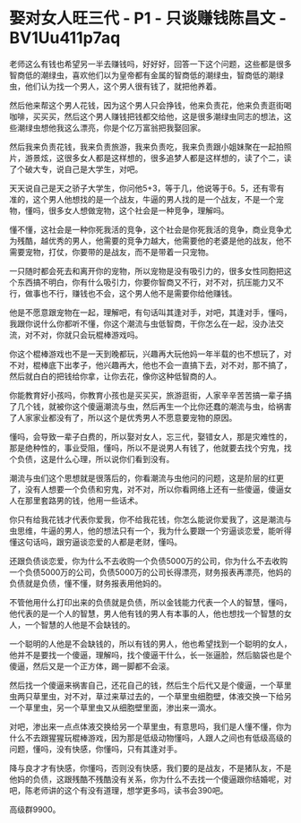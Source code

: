 # 娶对女人旺三代 - P1 - 只谈赚钱陈昌文 - BV1Uu411p7aq

老师这么有钱也希望另一半去赚钱吗，好好好，回答一下这个问题，这些都是很多智商低的潮绿虫，喜欢他们以为皇帝都有金属的智商低的潮绿虫，智商低的潮绿虫，他们认为找一个男人，这个男人很有钱了，就把他养着。

然后他来帮这个男人花钱，因为这个男人只会挣钱，他来负责花，他来负责逛街喝咖啡，买买买，然后这个男人赚钱把钱都交给他，这是很多潮绿虫同志的想法，这些潮绿虫想他我这么漂亮，你是个亿万富翁把我娶回家。

然后我来负责花钱，我来负责旅游，我来负责吃，我来负责跟小姐妹聚在一起拍照片，游景炫，这很多女人都是这样想的，很多追梦人都是这样想的，读了个二，读了个破大专，说自己是大学生，对吧。

天天说自己是天之骄子大学生，你问他5+3，等于几，他说等于6。5，还有零有准的，这个男人他想找的是一个战友，牛逼的男人找的是一个战友，不是一个宠物，懂吗，很多女人想做宠物，这个社会是一种竞争，理解吗。

懂不懂，这社会是一种你死我活的竞争，这个社会是你死我活的竞争，商业竞争尤为残酷，越优秀的男人，他需要的竞争力越大，他需要他的老婆是他的战友，他不需要宠物，打仗，你要带的是战友，而不是带着一只宠物。

一只随时都会死去和离开你的宠物，所以宠物是没有吸引力的，很多女性同胞把这个东西搞不明白，你有什么吸引力，你要你智商又不行，对不对，抗压能力又不行，做事也不行，赚钱也不会，这个男人他不是需要你给他赚钱。

他是不愿意跟宠物在一起，理解吧，有句话叫其逢对手，对吧，其逢对手，懂吗，我跟你说什么你都听不懂，你这个潮流与虫低智商，干你怎么在一起，没办法交流，对不对，你就只会玩棍棒游戏吗。

你这个棍棒游戏也不是一天到晚都玩，兴趣再大玩他妈一年半载的也不想玩了，对不对，棍棒底下出孝子，他兴趣再大，他也不会一直搞下去，对不对，那不搞了，然后就白白的把钱给你拿，让你去花，像你这种低智商的人。

你能教育好小孩吗，你教育小孩也是买买买，旅游逛街，人家辛辛苦苦搞一辈子搞了几个钱，就被你这个傻逼潮流与虫，然后再生一个比你还蠢的潮流与虫，给祸害了人家家业都没有了，所以这个是优秀男人不愿意要宠物的原因。

懂吗，会导致一辈子白费的，所以娶对女人，忘三代，娶错女人，那是灾难性的，那是绝种性的，事业受阻，懂吗，所以不是说男人有钱了，他就要去找个穷鬼，找个负债，这是什么心理，所以说你们看到没有。

潮流与虫们这个思想就是很落后的，你看潮流与虫他问的问题，这是阶层的红更了，没有人想要一个负债和穷鬼，对不对，所以你看网络上还有一些傻逼，傻逼女人在那里套路男的钱，他用一些话术。

你只有给我花钱才代表你爱我，你不给我花钱，你怎么能说你爱我了，这是潮流与虫思维，牛逼的男人，他的想法只有一个，我为什么要跟一个穷逼谈恋爱，能听得懂这句话吗，跟穷逼谈恋爱的人都是老财，懂吗。

还跟负债谈恋爱，你为什么不去收购一个负债5000万的公司，你为什么不去收购一个负债5000万的公司，负债5000万的公司长得漂亮，财务报表再漂亮，他妈的负债就是负债，懂不懂，财务报表用他妈的。

不管他用什么打印出来的负债就是负债，所以金钱能力代表一个人的智慧，懂吗，他代表的是一个人的智慧，男人他有钱的男人有本事的人，他也想找一个智慧的女人，一个智慧的人他是不会缺钱的。

一个聪明的人他是不会缺钱的，所以有钱的男人，他也希望找到一个聪明的女人，他并不是要找一个傻逼，理解吗，找个傻逼干什么，长一张逼脸，然后脑袋也是个傻逼，然后又是一个正方体，踢一脚都不会滚。

然后找一个傻逼来祸害自己，还花自己的钱，然后生个后代又是个傻逼，一个草里虫两只草里虫，对不对，草过来草过去的，一个草里虫细胞壁，体液交换一下给另一个草里虫，另一个草里虫又从细胞壁里面，渗出来一滴水。

对吧，渗出来一点点体液交换给另一个草里虫，有意思吗，我们是人懂不懂，你为什么不去跟猩猩玩棍棒游戏，因为那是低级动物懂吗，人跟人之间也有低级高级的问题，懂吗，没有快感，你懂吗，只有其逢对手。

降与良才才有快感，你懂吗，否则没有快感，我们要的是战友，不是猪队友，不是他妈的负债，这跟残酷不残酷没有关系，你为什么不去找一个傻逼跟你结婚呢，对吧，陈老师讲的这个有没有道理，想学更多吗，读书会390吧。

高级群9900。